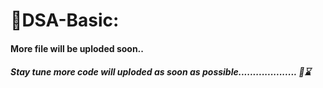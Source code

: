 # 🎯DSA-Basic:

#### More file will be uploded soon..
##### Stay tune more code will uploded as soon as possible.................... 🤞⌛
